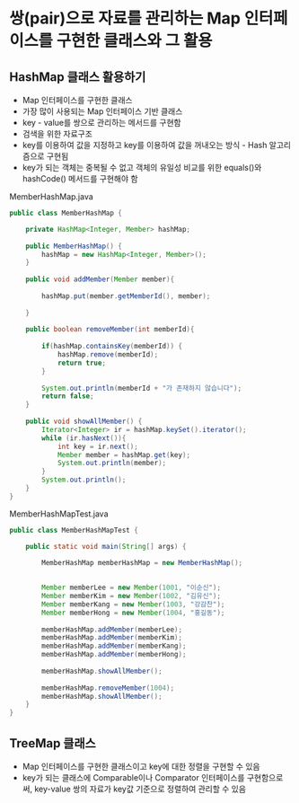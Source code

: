 # 쌍(pair)으로 자료를 관리하는 Map 인터페이스를 구현한 클래스와 그 활용
## HashMap 클래스 활용하기
- Map 인터페이스를 구현한 클래스
- 가장 많이 사용되는 Map 인터페이스 기반 클래스
- key - value를 쌍으로 관리하는 메서드를 구현함
- 검색을 위한 자료구조
- key를 이용하여 값을 지정하고 key를 이용하여 값을 꺼내오는 방식 - Hash 알고리즘으로 구현됨
- key가 되는 객체는 중복될 수 없고 객체의 유일성 비교를 위한 equals()와 hashCode() 메서드를 구현해야 함

MemberHashMap.java
```java
public class MemberHashMap {

	private HashMap<Integer, Member> hashMap;
	
	public MemberHashMap() {
		hashMap = new HashMap<Integer, Member>();
	}
	
	public void addMember(Member member){
		
		hashMap.put(member.getMemberId(), member);
		
	}
	
	public boolean removeMember(int memberId){
		
		if(hashMap.containsKey(memberId)) {
			hashMap.remove(memberId);
			return true;
		}
		
		System.out.println(memberId + "가 존재하지 않습니다");
		return false;
	}
	
	public void showAllMember() {
		Iterator<Integer> ir = hashMap.keySet().iterator();
		while (ir.hasNext()){
			int key = ir.next();
			Member member = hashMap.get(key);
			System.out.println(member);
		}	
		System.out.println();
	}
}
```
MemberHashMapTest.java
```java
public class MemberHashMapTest {

	public static void main(String[] args) {

		MemberHashMap memberHashMap = new MemberHashMap();
		
		
		Member memberLee = new Member(1001, "이순신");
		Member memberKim = new Member(1002, "김유신");
		Member memberKang = new Member(1003, "강감찬");
		Member memberHong = new Member(1004, "홍길동");
		
		memberHashMap.addMember(memberLee);
		memberHashMap.addMember(memberKim);
		memberHashMap.addMember(memberKang);
		memberHashMap.addMember(memberHong);
		
		memberHashMap.showAllMember();
		
		memberHashMap.removeMember(1004);
		memberHashMap.showAllMember();
	}
}
```

## TreeMap 클래스
- Map 인터페이스를 구현한 클래스이고 key에 대한 정렬을 구현할 수 있음
- key가 되는 클래스에 Comparable이나 Comparator 인터페이스를 구현함으로써, key-value 쌍의
자료가 key값 기준으로 정렬하여 관리할 수 있음